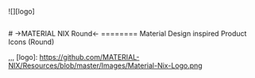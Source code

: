 ![][logo]
<p align="center">
  <img /[logo]>
</p>
# ->MATERIAL NIX Round<-
========
Material Design inspired Product Icons (Round)

,,,
[logo]: https://github.com/MATERIAL-NIX/Resources/blob/master/Images/Material-Nix-Logo.png
